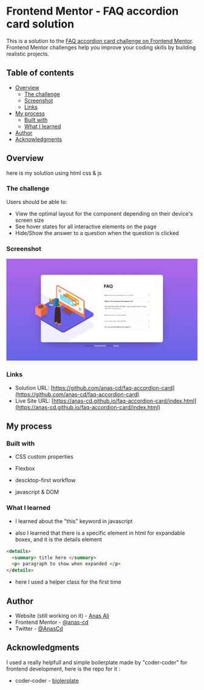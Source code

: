 # Frontend Mentor - FAQ accordion card solution

This is a solution to the [FAQ accordion card challenge on Frontend Mentor](https://www.frontendmentor.io/challenges/faq-accordion-card-XlyjD0Oam). Frontend Mentor challenges help you improve your coding skills by building realistic projects. 

## Table of contents

- [Overview](#overview)
  - [The challenge](#the-challenge)
  - [Screenshot](#screenshot)
  - [Links](#links)
- [My process](#my-process)
  - [Built with](#built-with)
  - [What I learned](#what-i-learned)
- [Author](#author)
- [Acknowledgments](#acknowledgments)


## Overview
here is my solution using html css & js 

### The challenge

Users should be able to:

- View the optimal layout for the component depending on their device's screen size
- See hover states for all interactive elements on the page
- Hide/Show the answer to a question when the question is clicked

### Screenshot

![](/images/completed.JPG)


### Links

- Solution URL: [https://github.com/anas-cd/faq-accordion-card](https://github.com/anas-cd/faq-accordion-card)
- Live Site URL: [https://anas-cd.github.io/faq-accordion-card/index.html](https://anas-cd.github.io/faq-accordion-card/index.html)

## My process

### Built with

- CSS custom properties
- Flexbox

- descktop-first workflow
- javascript & DOM 

### What I learned

* I learned about the "this" keyword in javascript 

* also I learned that there is a specific element in html for expandable boxex, and it is the details element  
```html
<details> 
  <summary> title here </summary>
  <p> paragraph to show when expanded </p>
</details>
```
* here I used a helper class for the first time 

## Author

- Website (still working on it) - [Anas Ali](https://anas-cd.github.io/)
- Frontend Mentor - [@anas-cd](https://www.frontendmentor.io/profile/anas-cd)
- Twitter - [@AnasCd](https://www.twitter.com/AnasCd)

## Acknowledgments
I used a really helpfull and simple boilerplate made by "coder-coder" for frontend development, here is the repo for it : 

- coder-coder - [biolerplate](https://github.com/thecodercoder/frontend-boilerplate)


